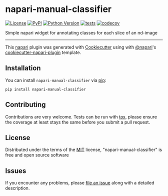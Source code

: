 # napari-manual-classifier

[![License](https://img.shields.io/pypi/l/napari-manual-classifier.svg?color=green)](https://github.com/napari/napari-manual-classifier/raw/master/LICENSE)
[![PyPI](https://img.shields.io/pypi/v/napari-manual-classifier.svg?color=green)](https://pypi.org/project/napari-manual-classifier)
[![Python Version](https://img.shields.io/pypi/pyversions/napari-manual-classifier.svg?color=green)](https://python.org)
[![tests](https://github.com/lukebfunk/napari-manual-classifier/workflows/tests/badge.svg)](https://github.com/lukebfunk/napari-manual-classifier/actions)
[![codecov](https://codecov.io/gh/lukebfunk/napari-manual-classifier/branch/master/graph/badge.svg)](https://codecov.io/gh/lukebfunk/napari-manual-classifier)

Simple napari widget for annotating classes for each slice of an nd-image

----------------------------------

This [napari] plugin was generated with [Cookiecutter] using with [@napari]'s [cookiecutter-napari-plugin] template.

<!--
Don't miss the full getting started guide to set up your new package:
https://github.com/napari/cookiecutter-napari-plugin#getting-started

and review the napari docs for plugin developers:
https://napari.org/docs/plugins/index.html
-->

## Installation

You can install `napari-manual-classifier` via [pip]:

    pip install napari-manual-classifier

## Contributing

Contributions are very welcome. Tests can be run with [tox], please ensure
the coverage at least stays the same before you submit a pull request.

## License

Distributed under the terms of the [MIT] license,
"napari-manual-classifier" is free and open source software

## Issues

If you encounter any problems, please [file an issue] along with a detailed description.

[napari]: https://github.com/napari/napari
[Cookiecutter]: https://github.com/audreyr/cookiecutter
[@napari]: https://github.com/napari
[MIT]: http://opensource.org/licenses/MIT
[BSD-3]: http://opensource.org/licenses/BSD-3-Clause
[GNU GPL v3.0]: http://www.gnu.org/licenses/gpl-3.0.txt
[GNU LGPL v3.0]: http://www.gnu.org/licenses/lgpl-3.0.txt
[Apache Software License 2.0]: http://www.apache.org/licenses/LICENSE-2.0
[Mozilla Public License 2.0]: https://www.mozilla.org/media/MPL/2.0/index.txt
[cookiecutter-napari-plugin]: https://github.com/napari/cookiecutter-napari-plugin
[file an issue]: https://github.com/lukebfunk/napari-manual-classifier/issues
[napari]: https://github.com/napari/napari
[tox]: https://tox.readthedocs.io/en/latest/
[pip]: https://pypi.org/project/pip/
[PyPI]: https://pypi.org/